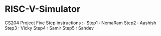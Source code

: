 # RISC-V-Simulator
CS204 Project
Five Step instructions :-
Step1 : NemaRam
Step2 : Aashish
Step3 : Vicky
Step4 : Samir
Step5 : Sahdev
